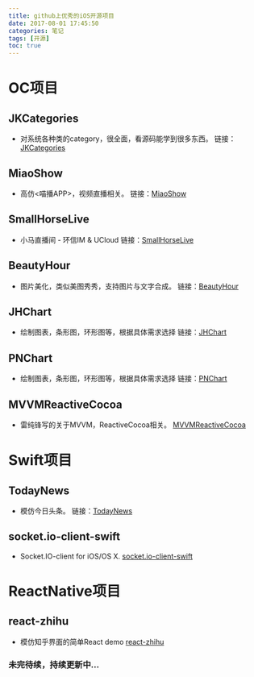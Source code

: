 ```yaml
---
title: github上优秀的iOS开源项目
date: 2017-08-01 17:45:50
categories: 笔记
tags: [开源]
toc: true
---
```


# OC项目

## JKCategories
* 对系统各种类的category，很全面，看源码能学到很多东西。
链接：[JKCategories](https://github.com/shaojiankui/JKCategories)
<!--more-->
## MiaoShow
* 高仿<喵播APP>，视频直播相关。
链接：[MiaoShow](https://github.com/ForIos/MiaoShow/tree/master/MiaowShow)

## SmallHorseLive
* 小马直播间 - 环信IM & UCloud
链接：[SmallHorseLive](https://github.com/mengmakies/SmallHorseLive)

## BeautyHour
* 图片美化，类似美图秀秀，支持图片与文字合成。
链接：[BeautyHour](https://github.com/xujingzhou/BeautyHour)

## JHChart
* 绘制图表，条形图，环形图等，根据具体需求选择
链接：[JHChart](https://github.com/China131/JHChart)

## PNChart
* 绘制图表，条形图，环形图等，根据具体需求选择
链接：[PNChart](https://github.com/kevinzhow/PNChart)

## MVVMReactiveCocoa
* 雷纯锋写的关于MVVM，ReactiveCocoa相关。
[MVVMReactiveCocoa](https://github.com/leichunfeng/MVVMReactiveCocoa)

# Swift项目

## TodayNews
* 模仿今日头条。
链接：[TodayNews](https://github.com/hrscy/TodayNews)

## socket.io-client-swift
* Socket.IO-client for iOS/OS X.
[socket.io-client-swift](https://github.com/socketio/socket.io-client-swift)

# ReactNative项目

## react-zhihu
* 模仿知乎界面的简单React demo
[react-zhihu](https://github.com/tsrot/react-zhihu)



### 未完待续，持续更新中...
